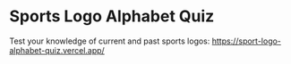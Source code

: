 # Sports Logo Alphabet Quiz

Test your knowledge of current and past sports logos: https://sport-logo-alphabet-quiz.vercel.app/
